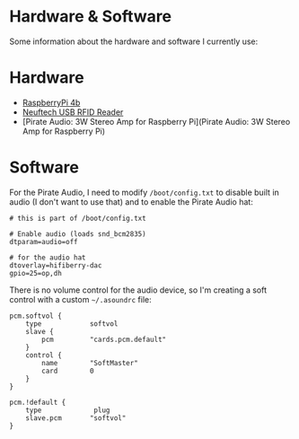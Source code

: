# Hardware & Software

Some information about the hardware and software I currently use:

# Hardware

- [RaspberryPi 4b](https://www.raspberrypi.org/products/raspberry-pi-4-model-b/)
- [Neuftech USB RFID Reader](https://www.amazon.de/Neuftech-Reader-Kartenleseger%C3%A4t-Kartenleser-Kontaktlos/dp/B018OYOR3E)
- [Pirate Audio: 3W Stereo Amp for Raspberry Pi](Pirate Audio: 3W Stereo Amp for Raspberry Pi)

# Software

For the Pirate Audio, I need to modify `/boot/config.txt` to disable built in audio (I don't want to use that)
and to enable the Pirate Audio hat:

```
# this is part of /boot/config.txt

# Enable audio (loads snd_bcm2835)
dtparam=audio=off

# for the audio hat
dtoverlay=hifiberry-dac
gpio=25=op,dh
```

There is no volume control for the audio device, so I'm creating a soft control with
a custom `~/.asoundrc` file:

```
pcm.softvol {
    type            softvol
    slave {
        pcm         "cards.pcm.default"
    }
    control {
        name        "SoftMaster"
        card        0
    }
}

pcm.!default {
    type             plug
    slave.pcm       "softvol"
}
```
